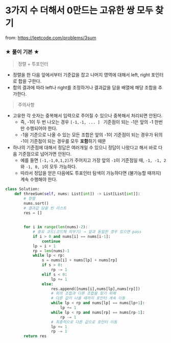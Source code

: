 # 3가지 수 더해서 0만드는 고유한 쌍 모두 찾기

from: https://leetcode.com/problems/3sum



### ★ 풀이 기본 ★

> 정렬 + 투포인터

- 정렬을 한 다음 앞에서부터 기준값을 잡고 나머지 영역에 대해서 left, right 포인터로 합을 구한다.
- 합의 결과에 따라 left나 right를 조정하거나 결과값을 담을 배열에 해당 조합을 추가한다.



> 주의사항

* 고유한 각 숫자는 중복해서 입력으로 주어질 수 있으나 중복해서 처리되면 안된다.
  * 즉, -1이 두 번 나오는 경우 `[-1,-1, ... ] ` 기준점이 되는 -1은 앞의 -1 한번만 수행되어야 한다.
  * -1을 기준으로 나올 수 있는 모든 조합은 앞의 -1이 기준점이 되는 경우가 뒤의 -1이 기준점이 되는 경우를 모두 **포함**하기 때문
* 하나의 기준점에 대해서 정답은 여러개일 수 있으니 정답이 나왔다고 해서 바로 다음 기준점으로 넘어가면 안된다. 
  * 예를 들면 `[-1,-1,0,1,2]`가 주어지고 가장 앞의 `-1`이 기준점일 때, `-1, -1, 2`와 `-1, 0, 1`이 모두 가능하다.
  * 따라서 정답을 얻은 다음에도 투포인터 탐색이 가능하다면 (불가능할 때까지) 계속 수행해야 한다.







```python
class Solution:
    def threeSum(self, nums: List[int]) -> List[List[int]]:
        # 정렬
        nums.sort()
        # 결과값 담을 빈 리스트
        res = []
        
        
        for i in range(len(nums)-2):
            # 중요 코드(코드채 외우기) → 앞과 동일한 경우 있으면 pass
            if i > 0 and nums[i] == nums[i-1]:
                continue
            lp = i + 1
            rp = len(nums)-1
            while lp < rp:
                s = nums[i] + nums[lp] + nums[rp]
                if s > 0:
                    rp -= 1
                elif s < 0:
                    lp += 1
                else:
                    res.append([nums[i],nums[lp],nums[rp]])
                    # 위의 조합과 다른 조합을 찾기 위해
                    # 다른 값이 나올 때까지 포인터 계속 이동
                    while lp < rp and nums[lp] == nums[lp+1]:
                        lp += 1
                    while lp < rp and nums[rp] == nums[rp-1]:
                        rp -= 1
                    # 최종적으로 다른 값으로 포인터 이동
                    lp += 1
                    rp -= 1
        return res
```

